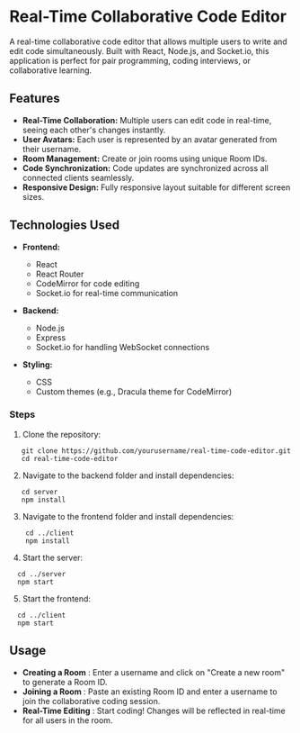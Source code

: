 # Real-Time Collaborative Code Editor

A real-time collaborative code editor that allows multiple users to write and edit code simultaneously. Built with React, Node.js, and Socket.io, this application is perfect for pair programming, coding interviews, or collaborative learning.

## Features

- **Real-Time Collaboration:** Multiple users can edit code in real-time, seeing each other's changes instantly.
- **User Avatars:** Each user is represented by an avatar generated from their username.
- **Room Management:** Create or join rooms using unique Room IDs.
- **Code Synchronization:** Code updates are synchronized across all connected clients seamlessly.
- **Responsive Design:** Fully responsive layout suitable for different screen sizes.

## Technologies Used

- **Frontend:**
  - React
  - React Router
  - CodeMirror for code editing
  - Socket.io for real-time communication

- **Backend:**
  - Node.js
  - Express
  - Socket.io for handling WebSocket connections

- **Styling:**
  - CSS
  - Custom themes (e.g., Dracula theme for CodeMirror)

### Steps

1. Clone the repository:
```
   git clone https://github.com/yourusername/real-time-code-editor.git
   cd real-time-code-editor
```

2. Navigate to the backend folder and install dependencies:
```
   cd server
   npm install
```

3. Navigate to the frontend folder and install dependencies:
```
    cd ../client
    npm install
```

4. Start the server:
```
  cd ../server
  npm start
```

5. Start the frontend:
```
  cd ../client
  npm start
```

## Usage

- **Creating a Room** : Enter a username and click on "Create a new room" to generate a Room ID.
- **Joining a Room** : Paste an existing Room ID and enter a username to join the collaborative coding session.
- **Real-Time Editing** : Start coding! Changes will be reflected in real-time for all users in the room.


